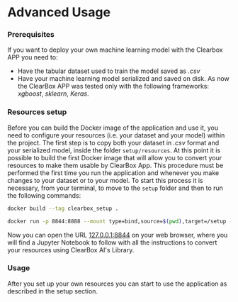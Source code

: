 # Advanced Usage

### Prerequisites

If you want to deploy your own machine learning model with the Clearbox APP you need to:
* Have the tabular dataset used to train the model saved as _.csv_
* Have your machine learning model serialized and saved on disk. As now the ClearBox APP was tested only with the following frameworks: _xgboost_, _sklearn_, _Keras_. 

### Resources setup

Before you can build the Docker image of the application and use it, you need to configure your resources (i.e. your dataset and your model) within the project. 
The first step is to copy both your dataset in _.csv_ format and your serialized model, inside the folder `setup/resources`. At this point it is possible to build the first Docker image that will allow you to convert your resources to make them usable by ClearBox App. This procedure must be performed the first time you run the application and whenever you make changes to your dataset or to your model. To start this process it is necessary, from your terminal, to move to the `setup` folder and then to run the following commands:
```sh
docker build --tag clearbox_setup .

docker run -p 8844:8888 --mount type=bind,source=$(pwd),target=/setup --mount type=bind,source=$(dirname $(pwd))/clearbox_backend/resources,target=/setup/resources clearbox_setup
```
Now you can open the URL [127.0.0.1:8844](http://127.0.0.1:8844) on your web browser, where you will find a Jupyter Notebook to follow with all the instructions to convert your resources using ClearBox AI's Library.

### Usage

After you set up your own resources you can start to use the application as described in the setup section.